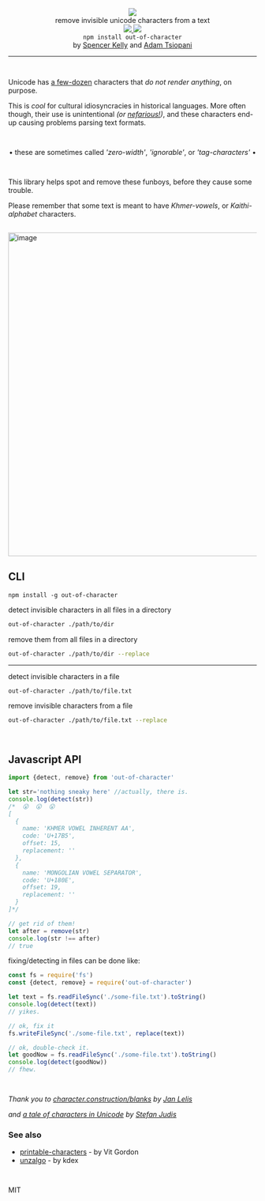 <div align="center">
  <img src="https://cloud.githubusercontent.com/assets/399657/23590290/ede73772-01aa-11e7-8915-181ef21027bc.png" />

  <div>remove invisible unicode characters from a text</div>
  
  <!-- npm version -->
  <a href="https://npmjs.org/package/out-of-character">
    <img src="https://img.shields.io/npm/v/out-of-character.svg?style=flat-square" />
  </a>
  
  <!-- file size -->
  <a href="https://unpkg.com/out-of-character/builds/out-of-character.min.js">
    <img src="https://badge-size.herokuapp.com/spencermountain/compromise/master/plugins/dates/builds/out-of-character.min.js" />
  </a>
</div>

<div align="center">
  <code>npm install out-of-character</code>
    <div>by <a href="https://github.com/spencermountain">Spencer Kelly</a> and <a href="https://github.com/thegoatherder">Adam Tsiopani</a></div>
  <hr/>
</div>

<!-- spacer -->
<img height="15px" src="https://user-images.githubusercontent.com/399657/68221862-17ceb980-ffb8-11e9-87d4-7b30b6488f16.png"/>

Unicode has [a few-dozen](https://character.construction/blanks) characters that *do not render anything*, on purpose.

This is *cool* for cultural idiosyncracies in historical languages. 
More often though, their use is unintentional *(or [nefarious!](https://330k.github.io/misc_tools/unicode_steganography.html))*, and these characters end-up causing problems parsing text formats.

<img height="15px" src="https://user-images.githubusercontent.com/399657/68221862-17ceb980-ffb8-11e9-87d4-7b30b6488f16.png"/>
<!-- spacer -->

<div align="center">

• these are sometimes called *'zero-width'*, *'ignorable'*, or *'tag-characters'* • <br/>

</div>

<img height="15px" src="https://user-images.githubusercontent.com/399657/68221862-17ceb980-ffb8-11e9-87d4-7b30b6488f16.png"/>
<!-- spacer -->


This library helps spot and remove these funboys, before they cause some trouble.

Please remember that some text is meant to have *Khmer-vowels*, or *Kaithi-alphabet* characters.

<!-- spacer -->
<img height="15px" src="https://user-images.githubusercontent.com/399657/68221862-17ceb980-ffb8-11e9-87d4-7b30b6488f16.png"/>

<img width="655" alt="image" src="https://user-images.githubusercontent.com/399657/107824755-009c8100-6d50-11eb-8ac3-a5c241335a15.png">

## CLI

<di>
  <code>npm install -g out-of-character</code>
</di>

detect invisible characters in all files in a directory
```bash
out-of-character ./path/to/dir
```

remove them from all files in a directory
```bash
out-of-character ./path/to/dir --replace
```

---

detect invisible characters in a file
```bash
out-of-character ./path/to/file.txt
```

remove invisible characters from a file
```bash
out-of-character ./path/to/file.txt --replace
```


<!-- spacer -->
<img height="15px" src="https://user-images.githubusercontent.com/399657/68221862-17ceb980-ffb8-11e9-87d4-7b30b6488f16.png"/>

## Javascript API
```js
import {detect, remove} from 'out-of-character'

let str='noth­ing s͏neak឵y h᠎ere' //actually, there is.
console.log(detect(str))
/*  😮  😮  😮
[
  {
    name: 'KHMER VOWEL INHERENT AA',
    code: 'U+17B5',
    offset: 15,
    replacement: ''
  },
  {
    name: 'MONGOLIAN VOWEL SEPARATOR',
    code: 'U+180E',
    offset: 19,
    replacement: ''
  }
]*/

// get rid of them!
let after = remove(str)
console.log(str !== after)
// true
```

fixing/detecting in files can be done like:
```js
const fs = require('fs')
const {detect, remove} = require('out-of-character')

let text = fs.readFileSync('./some-file.txt').toString()
console.log(detect(text))
// yikes.

// ok, fix it
fs.writeFileSync('./some-file.txt', replace(text))

// ok, double-check it.
let goodNow = fs.readFileSync('./some-file.txt').toString()
console.log(detect(goodNow))
// fhew.

```

<!-- spacer -->
<img height="15px" src="https://user-images.githubusercontent.com/399657/68221862-17ceb980-ffb8-11e9-87d4-7b30b6488f16.png"/>

*Thank you to [character.construction/blanks](https://character.construction/blanks) by [Jan Lelis](https://janlelis.com/)*

*and [a tale of characters in Unicode](https://www.contentful.com/blog/2016/12/06/unicode-javascript-and-the-emoji-family/) by [Stefan Judis](https://github.com/stefanjudis)* 

### See also
* [printable-characters](https://github.com/xpl/printable-characters) - by Vit Gordon
* [unzalgo](https://github.com/kdex/unzalgo) - by kdex

<!-- spacer -->
<img height="15px" src="https://user-images.githubusercontent.com/399657/68221862-17ceb980-ffb8-11e9-87d4-7b30b6488f16.png"/>

MIT